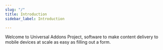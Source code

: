 ```yaml
---
slug: "/"
title: Introduction
sidebar_label: Introduction

---
```

Welcome to Universal Addons Project, software to make content delivery to mobile devices at scale as easy as filling out a form.